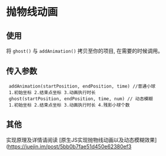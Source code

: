 # 抛物线动画
## 使用
将 `ghost()` 与 `addAnimation()` 拷贝至你的项目, 在需要的时候调用。
## 传入参数
 ```
  addAnimation(startPosition, endPosition, time) //普通小球
  1.初始坐标 2.结束点坐标 3.动画执行时长
  ghost(startPosition, endPosition, time, num) // 动态模糊
  1.初始坐标 2.结束点坐标 3.动画执行时长 4.残影小球个数
 ```
## 其他
实现原理及详情请阅读 [原生JS实现抛物线动画以及动态模糊效果](https://juejin.im/post/5bb0b7fae51d450e62380ef3